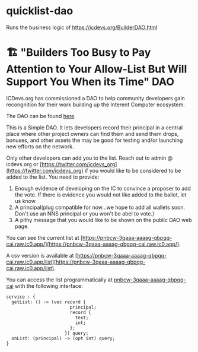 # quicklist-dao

Runs the business logic of https://icdevs.org/BuilderDAO.html

# 🏗 "Builders Too Busy to Pay Attention to Your Allow-List But Will Support You When its Time" DAO

ICDevs.org has commissioned a DAO to help community developers gain recongnition for their work building up the Interent Computer ecosystem.

The DAO can be found [here](https://77i6o-oqaaa-aaaag-qbm6q-cai.ic0.app/axon/4).

This is a Simple DAO. It lets developers record their principal in a central place where other project owners can find them and send them drops, bonuses, and other assets the may be good for testing and/or launching new efforts on the network.

Only other developers can add you to the list.  Reach out to admin @ icdevs.org or [https://twitter.com/icdevs_org](https://twitter.com/icdevs_org) if you would like to be considered to be added to the list. You need to provide:

1. Enough evidence of developing on the IC to convince a proposer to add the vote. If there is evidence you would not like added to the ballot, let us know.
2. A principal(plug compatible for now...we hope to add all wallets soon.  Don't use an NNS principal or you won't be abel to vote.)
3. A pithy message that you would like to be shown on the public DAO web page.

You can see the current list at [https://pnbcw-3qaaa-aaaag-qbpqq-cai.raw.ic0.app/](https://pnbcw-3qaaa-aaaag-qbpqq-cai.raw.ic0.app/).

A csv version is available at [https://pnbcw-3qaaa-aaaag-qbpqq-cai.raw.ic0.app/list](https://pnbcw-3qaaa-aaaag-qbpqq-cai.raw.ic0.app/list).

You can access the list programmatically at [pnbcw-3qaaa-aaaag-qbpqq-cai](https://icscan.io/canister/pnbcw-3qaaa-aaaag-qbpqq-cai) with the following interface:

```
service : {
  getList: () -> (vec record {
                        principal;
                        record {
                          text;
                          int;
                        };
                      }) query;
  onList: (principal) -> (opt int) query;
}
```